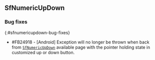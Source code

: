 ## SfNumericUpDown

### Bug fixes
{:#sfnumericupdown-bug-fixes}

* \#FB24918 - [Android] Exception will no longer be thrown when back from [`SfNumericUpDown`](https://help.syncfusion.com/xamarin/numericupdown/getting-started) available page with the pointer holding state in customized up or down button.
